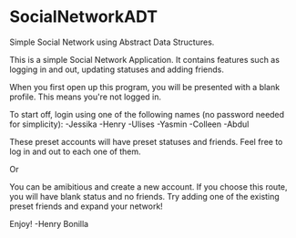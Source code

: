 # SocialNetworkADT
Simple Social Network using Abstract Data Structures.

This is a simple Social Network Application. It contains features such as logging in and out,
updating statuses and adding friends.

When you first open up this program, you will be presented with a blank profile. This means you're not logged in.

To start off, login using one of the following names (no password needed for simplicity):
-Jessika
-Henry
-Ulises
-Yasmin
-Colleen
-Abdul

These preset accounts will have preset statuses and friends. Feel free to log in and out to each one of them.

Or

You can be amibitious and create a new account. If you choose this route, you will have blank status and no friends.
Try adding one of the existing preset friends and expand your network!

Enjoy!
-Henry Bonilla

